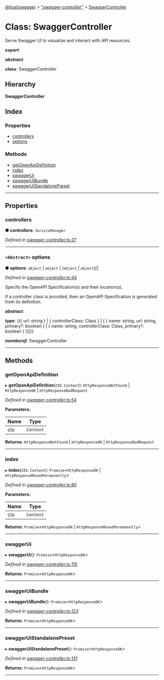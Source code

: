 [@foal/swagger](../README.md) > ["swagger-controller"](../modules/_swagger_controller_.md) > [SwaggerController](../classes/_swagger_controller_.swaggercontroller.md)

# Class: SwaggerController

Serve Swagger UI to visualize and interact with API resources.

*__export__*: 

*__abstract__*: 

*__class__*: SwaggerController

## Hierarchy

**SwaggerController**

## Index

### Properties

* [controllers](_swagger_controller_.swaggercontroller.md#controllers)
* [options](_swagger_controller_.swaggercontroller.md#options)

### Methods

* [getOpenApiDefinition](_swagger_controller_.swaggercontroller.md#getopenapidefinition)
* [index](_swagger_controller_.swaggercontroller.md#index)
* [swaggerUi](_swagger_controller_.swaggercontroller.md#swaggerui)
* [swaggerUiBundle](_swagger_controller_.swaggercontroller.md#swaggeruibundle)
* [swaggerUiStandalonePreset](_swagger_controller_.swaggercontroller.md#swaggeruistandalonepreset)

---

## Properties

<a id="controllers"></a>

###  controllers

**● controllers**: *`ServiceManager`*

*Defined in [swagger-controller.ts:27](https://github.com/FoalTS/foal/blob/07f00115/packages/swagger/src/swagger-controller.ts#L27)*

___
<a id="options"></a>

### `<Abstract>` options

**● options**: *`object` \| `object` \| (`object` \| `object`)[]*

*Defined in [swagger-controller.ts:44](https://github.com/FoalTS/foal/blob/07f00115/packages/swagger/src/swagger-controller.ts#L44)*

Specify the OpenAPI Specification(s) and their location(s).

If a controller class is provided, then an OpenAPI Specification is generated from its definition.

*__abstract__*: 

*__type__*: {({ url: string } \| { controllerClass: Class } \| ( { name: string, url: string, primary?: boolean } \| { name: string, controllerClass: Class, primary?: boolean } )\[\])}

*__memberof__*: SwaggerController

___

## Methods

<a id="getopenapidefinition"></a>

###  getOpenApiDefinition

▸ **getOpenApiDefinition**(ctx: *`Context`*): `HttpResponseNotFound` \| `HttpResponseOK` \| `HttpResponseBadRequest`

*Defined in [swagger-controller.ts:54](https://github.com/FoalTS/foal/blob/07f00115/packages/swagger/src/swagger-controller.ts#L54)*

**Parameters:**

| Name | Type |
| ------ | ------ |
| ctx | `Context` |

**Returns:** `HttpResponseNotFound` \| `HttpResponseOK` \| `HttpResponseBadRequest`

___
<a id="index"></a>

###  index

▸ **index**(ctx: *`Context`*): `Promise`<`HttpResponseOK` \| `HttpResponseMovedPermanently`>

*Defined in [swagger-controller.ts:80](https://github.com/FoalTS/foal/blob/07f00115/packages/swagger/src/swagger-controller.ts#L80)*

**Parameters:**

| Name | Type |
| ------ | ------ |
| ctx | `Context` |

**Returns:** `Promise`<`HttpResponseOK` \| `HttpResponseMovedPermanently`>

___
<a id="swaggerui"></a>

###  swaggerUi

▸ **swaggerUi**(): `Promise`<`HttpResponseOK`>

*Defined in [swagger-controller.ts:115](https://github.com/FoalTS/foal/blob/07f00115/packages/swagger/src/swagger-controller.ts#L115)*

**Returns:** `Promise`<`HttpResponseOK`>

___
<a id="swaggeruibundle"></a>

###  swaggerUiBundle

▸ **swaggerUiBundle**(): `Promise`<`HttpResponseOK`>

*Defined in [swagger-controller.ts:123](https://github.com/FoalTS/foal/blob/07f00115/packages/swagger/src/swagger-controller.ts#L123)*

**Returns:** `Promise`<`HttpResponseOK`>

___
<a id="swaggeruistandalonepreset"></a>

###  swaggerUiStandalonePreset

▸ **swaggerUiStandalonePreset**(): `Promise`<`HttpResponseOK`>

*Defined in [swagger-controller.ts:131](https://github.com/FoalTS/foal/blob/07f00115/packages/swagger/src/swagger-controller.ts#L131)*

**Returns:** `Promise`<`HttpResponseOK`>

___


